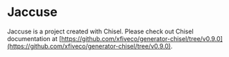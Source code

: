 # Jaccuse

Jaccuse is a project created with Chisel. Please check out Chisel documentation at [https://github.com/xfiveco/generator-chisel/tree/v0.9.0](https://github.com/xfiveco/generator-chisel/tree/v0.9.0).

